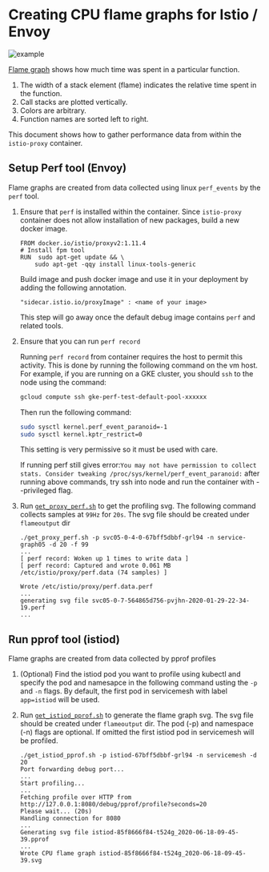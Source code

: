 # Creating CPU flame graphs for Istio / Envoy

![example](example_flame_graph/example_flagmegraph.svg)

[Flame graph](http://www.brendangregg.com/perf.html#FlameGraphs) shows how much time was spent in a particular function.
1. The width of a stack element (flame) indicates the relative time spent in the function.
1. Call stacks are plotted vertically.
1. Colors are arbitrary.
1. Function names are sorted left to right.

This document shows how to gather performance data from within the `istio-proxy` container.

## Setup Perf tool (Envoy)

Flame graphs are created from data collected using linux `perf_events` by the `perf` tool.

1. Ensure that `perf` is installed within the container.
   Since `istio-proxy` container does not allow installation of new packages, build a new docker image.

    ```plain
    FROM docker.io/istio/proxyv2:1.11.4
    # Install fpm tool
    RUN  sudo apt-get update && \
        sudo apt-get -qqy install linux-tools-generic
    ```

    Build image and push docker image and use it in your deployment by adding the following annotation.

    ```plain
    "sidecar.istio.io/proxyImage" : <name of your image>
    ```

    This step will go away once the default debug image contains `perf` and related tools.

1. Ensure that you can run `perf record`

    Running `perf record` from container requires the host to permit this activity. This is done by running the following command on the vm host.
    For example, if you are running on a GKE cluster, you should `ssh` to the node using the command:

    ```bash
    gcloud compute ssh gke-perf-test-default-pool-xxxxxx
    ```

    Then run the following command:

    ```bash
    sudo sysctl kernel.perf_event_paranoid=-1
    sudo sysctl kernel.kptr_restrict=0
    ```

    This setting is very permissive so it must be used with care.

    If running perf still gives error:```You may not have permission to collect stats. Consider tweaking /proc/sys/kernel/perf_event_paranoid:```
    after running above commands, try ssh into node and run the container with --privileged flag.

1. Run [`get_proxy_perf.sh`](get_proxy_perf.sh) to get the profiling svg. The following command collects samples at `99Hz` for `20s`. The svg file should be created under `flameoutput` dir

    ```plain
    ./get_proxy_perf.sh -p svc05-0-4-0-67bff5dbbf-grl94 -n service-graph05 -d 20 -f 99
    ...
    [ perf record: Woken up 1 times to write data ]
    [ perf record: Captured and wrote 0.061 MB /etc/istio/proxy/perf.data (74 samples) ]

    Wrote /etc/istio/proxy/perf.data.perf
    ...
    generating svg file svc05-0-7-564865d756-pvjhn-2020-01-29-22-34-19.perf
    ...
    ```

## Run pprof tool (istiod)

Flame graphs are created from data collected by pprof profiles

1. (Optional) Find the istiod pod you want to profile using kubectl and specify the pod and namesapce in the following command usting the `-p` and `-n` flags.
   By default, the first pod in servicemesh with label `app=istiod` will be used.

1. Run [`get_istiod_pprof.sh`](get_istiod_pprof.sh) to generate the flame graph svg. The svg file should be created under `flameoutput` dir.
   The pod (-p) and namespace (-n) flags are optional. If omitted the first istiod pod in servicemesh will be profiled.

    ```plain
    ./get_istiod_pprof.sh -p istiod-67bff5dbbf-grl94 -n servicemesh -d 20
    Port forwarding debug port...
    ...
    Start profiling...
    ...
    Fetching profile over HTTP from http://127.0.0.1:8080/debug/pprof/profile?seconds=20
    Please wait... (20s)
    Handling connection for 8080
    ...
    Generating svg file istiod-85f8666f84-t524g_2020-06-18-09-45-39.pprof
    ...
    Wrote CPU flame graph istiod-85f8666f84-t524g_2020-06-18-09-45-39.svg
    ```
